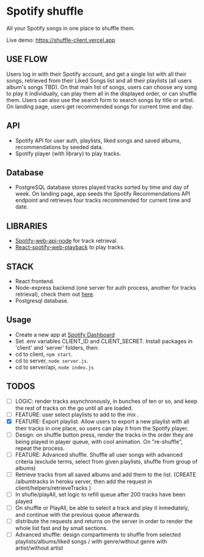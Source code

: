 # Spotify shuffle

All your Spotify songs in one place to shuffle them.

Live demo: https://shuffle-client.vercel.app

## USE FLOW

Users log in with their Spotify account, and get a single list with all their songs, retrieved from their Liked Songs list and all their playlists (all users album's songs TBD).
On that main list of songs, users can choose any song to play it individually, can play them all in the displayed order, or can shuffle them.
Users can also use the search form to search songs by title or artist. 
On landing page, users get recommended songs for current time and day.

## API 

- Spotify API for user auth, playlists, liked songs and saved albums, recommendations by seeded data.
- Spotify player (with library) to play tracks.


## Database
- PostgreSQL database stores played tracks sorted by time and day of week. On landing page, app seeds the Spotify Recommendations API endpoint and retrieves four tracks recommended for current time and date.

## LIBRARIES

- [Spotify-web-api-node](https://github.com/thelinmichael/spotify-web-api-node) for track retrieval.
- [React-spotify-web-playback](https://github.com/gilbarbara/react-spotify-web-playback) to play tracks.

## STACK

- React frontend.
- Node-express backend (one server for auth process, another for tracks retrieval), check them out [here](https://github.com/gmzi/shuffle-server).
- Postgresql database.

## Usage

- Create a new app at [Spotify Dashboard](https://developer.spotify.com/dashboard/) 
- Set .env variables CLIENT_ID and CLIENT_SECRET.
Install packages in 'client' and 'server' folders, then: 
- cd to client, `npm start`.
- cd to server, `node server.js`.
- cd to server/api, `node index.js`

## TODOS

- [ ] LOGIC: render tracks asynchronously, in bunches of ten or so, and keep the rest of tracks on the go until all are loaded.
- [ ] FEATURE: user select playlists to add to the mix . 
- [x] FEATURE: Export playlist. Allow users to export a new playlist with all their tracks in one place, so users can play it from the Spotify player.
- [ ] Design: on shuffle button press, render the tracks in the order they are being played in player queue, with cool animation. On "re-shuffle", repeat the process. 
- [ ] FEATURE: Advanced shuffle. Shuffle all user songs with advanced criteria (exclude terms, select from given playlists, shuffle from group of albums)
- [ ] Retrieve tracks from all saved albums and add them to the list. (CREATE /albumtracks in heroku server, then add the request in client/helpers/retrieveTracks )
- [ ] In shufle/playAll, set logic to refill queue after 200 tracks have been played
- [ ] On shuffle or PlayAll, be able to select a track and play it inmediately, and continue with the previous queue afterwards.
- [ ] distribute the requests and returns on the server in order to render the whole list fast and by small sections.
- [ ] Advanced shuffle: design compartiments to shuffle from selected playlists/albums/liked
songs / with genre/without genre with artist/without artist
